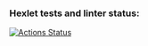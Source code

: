### Hexlet tests and linter status:
[![Actions Status](https://github.com/SergeyFedorov007/js-express-developer-project-6/workflows/hexlet-check/badge.svg)](https://github.com/SergeyFedorov007/js-express-developer-project-6/actions)